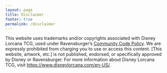 ```yaml
---
layout: page
title: Disclaimer
footer: true
permalink: /disclaimer
---
```

This website uses trademarks and/or copyrights associated with Disney Lorcana TCG, used under Ravensburger’s [Community Code Policy](https://cdn.ravensburger.com/lorcana/community-code-en). We are expressly prohibited from charging you to use or access this content. [This website, artwork, etc.] is not published, endorsed, or specifically approved by Disney or Ravensburger. For more information about Disney Lorcana TCG, visit https://www.disneylorcana.com/en-US/.

